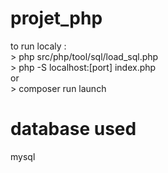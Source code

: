 # projet_php
to run localy :
<br>\> php src/php/tool/sql/load_sql.php
<br>\> php -S localhost:[port] index.php
<br>or
<br>\> composer run launch
# database used
mysql